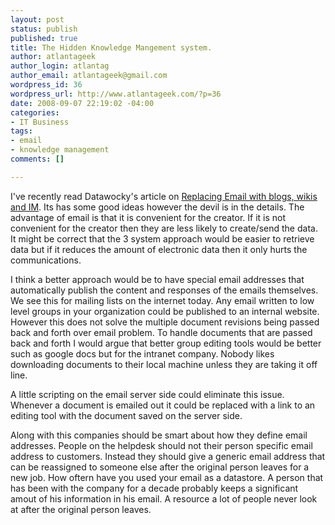 ```yaml
--- 
layout: post
status: publish
published: true
title: The Hidden Knowledge Mangement system.
author: atlantageek
author_login: atlantag
author_email: atlantageek@gmail.com
wordpress_id: 36
wordpress_url: http://www.atlantageek.com/?p=36
date: 2008-09-07 22:19:02 -04:00
categories: 
- IT Business
tags: 
- email
- knowledge management
comments: []

---
```

I've recently read Datawocky's article on <a href="http://anand.typepad.com/datawocky/2008/07/stop-email-overload-and-break-silos-using-wikis-blogs-and-im.html">Replacing Email with blogs, wikis and IM</a>. Its has some good ideas however the devil is in the details. The advantage of email is that it is convenient for the creator. If it is not convenient for the creator then they are less likely to create/send the data. It might be correct that the 3 system approach would be easier to retrieve data but if it reduces the amount of electronic data then it only hurts the communications.

I think a better approach would be to have special email addresses that automatically publish the content and responses of the emails themselves. We see this for mailing lists on the internet today. Any email written to low level groups in your organization could be published to an internal website.
However this does not solve the multiple document revisions being passed back and forth over email problem. To handle documents that are passed back and forth I would argue that better group editing tools would be better such as google docs but for the intranet company. Nobody likes downloading documents to their local machine unless they are taking it off line.

A little scripting on the email server side could eliminate this issue. Whenever a document is emailed out it could be replaced with a link to an editing tool with the document saved on the server side.

Along with this companies should be smart about how they define email addresses. People on the helpdesk should not their person specific email address to customers. Instead they should give a generic email address that can be reassigned to someone else after the original person leaves for a new job. How oftern have you used your email as a datastore. A person that has been with the company for a decade probably keeps a significant amout of his information in his email. A resource a lot of people never look at after the original person leaves.
